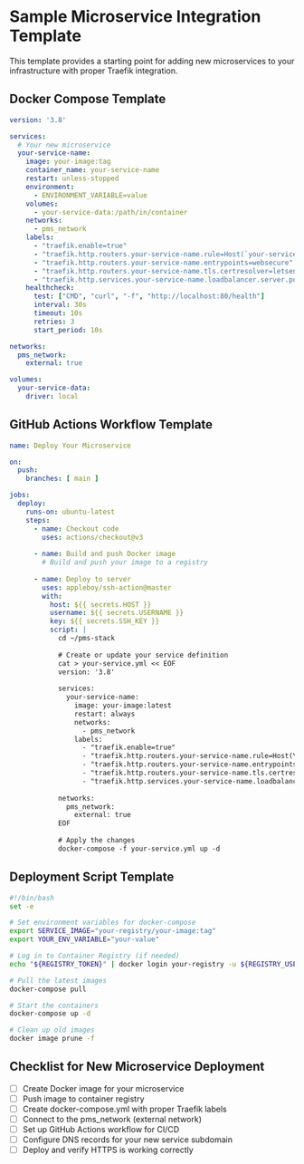 # Sample Microservice Integration Template

This template provides a starting point for adding new microservices to your infrastructure with proper Traefik integration.

## Docker Compose Template

```yml
version: '3.8'

services:
  # Your new microservice
  your-service-name:
    image: your-image:tag
    container_name: your-service-name
    restart: unless-stopped
    environment:
      - ENVIRONMENT_VARIABLE=value
    volumes:
      - your-service-data:/path/in/container
    networks:
      - pms_network
    labels:
      - "traefik.enable=true"
      - "traefik.http.routers.your-service-name.rule=Host(`your-service.yourdomain.com`)"
      - "traefik.http.routers.your-service-name.entrypoints=websecure"
      - "traefik.http.routers.your-service-name.tls.certresolver=letsencrypt"
      - "traefik.http.services.your-service-name.loadbalancer.server.port=80"
    healthcheck:
      test: ["CMD", "curl", "-f", "http://localhost:80/health"]
      interval: 30s
      timeout: 10s
      retries: 3
      start_period: 10s

networks:
  pms_network:
    external: true

volumes:
  your-service-data:
    driver: local
```

## GitHub Actions Workflow Template

```yml
name: Deploy Your Microservice

on:
  push:
    branches: [ main ]

jobs:
  deploy:
    runs-on: ubuntu-latest
    steps:
      - name: Checkout code
        uses: actions/checkout@v3
      
      - name: Build and push Docker image
        # Build and push your image to a registry
        
      - name: Deploy to server
        uses: appleboy/ssh-action@master
        with:
          host: ${{ secrets.HOST }}
          username: ${{ secrets.USERNAME }}
          key: ${{ secrets.SSH_KEY }}
          script: |
            cd ~/pms-stack
            
            # Create or update your service definition
            cat > your-service.yml << EOF
            version: '3.8'
            
            services:
              your-service-name:
                image: your-image:latest
                restart: always
                networks:
                  - pms_network
                labels:
                  - "traefik.enable=true"
                  - "traefik.http.routers.your-service-name.rule=Host(\`your-service.yourdomain.com\`)"
                  - "traefik.http.routers.your-service-name.entrypoints=websecure"
                  - "traefik.http.routers.your-service-name.tls.certresolver=letsencrypt"
                  - "traefik.http.services.your-service-name.loadbalancer.server.port=80"
            
            networks:
              pms_network:
                external: true
            EOF
            
            # Apply the changes
            docker-compose -f your-service.yml up -d
```

## Deployment Script Template

```bash
#!/bin/bash
set -e

# Set environment variables for docker-compose
export SERVICE_IMAGE="your-registry/your-image:tag"
export YOUR_ENV_VARIABLE="your-value"

# Log in to Container Registry (if needed)
echo "${REGISTRY_TOKEN}" | docker login your-registry -u ${REGISTRY_USER} --password-stdin

# Pull the latest images
docker-compose pull

# Start the containers
docker-compose up -d

# Clean up old images
docker image prune -f
```

## Checklist for New Microservice Deployment

- [ ] Create Docker image for your microservice
- [ ] Push image to container registry
- [ ] Create docker-compose.yml with proper Traefik labels
- [ ] Connect to the pms_network (external network)
- [ ] Set up GitHub Actions workflow for CI/CD
- [ ] Configure DNS records for your new service subdomain
- [ ] Deploy and verify HTTPS is working correctly
